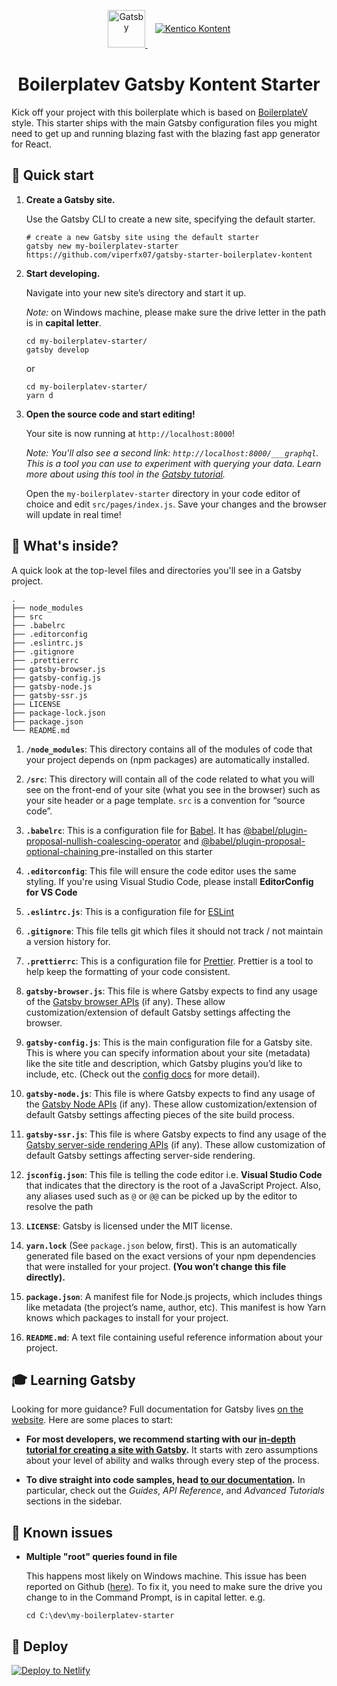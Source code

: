 <p align="center">
  <a href="https://www.gatsbyjs.org" style="margin-right: 12px; vertical-align:middle">
    <img alt="Gatsby" src="https://www.gatsbyjs.org/monogram.svg" width="60" />
  </a>
  <a href="https://">
	<img alt="Kentico Kontent" src="https://kontent.ai/img/general/logo.svg" />
  </a>
</p>
<h1 align="center">
  Boilerplatev Gatsby Kontent Starter
</h1>

Kick off your project with this boilerplate which is based on [BoilerplateV](https://github.com/viperfx07/generator-boilerplatev) style. This starter ships with the main Gatsby configuration files you might need to get up and running blazing fast with the blazing fast app generator for React.

## 🚀 Quick start

1.  **Create a Gatsby site.**

    Use the Gatsby CLI to create a new site, specifying the default starter.

    ```shell
    # create a new Gatsby site using the default starter
    gatsby new my-boilerplatev-starter https://github.com/viperfx07/gatsby-starter-boilerplatev-kontent
    ```

1.  **Start developing.**

    Navigate into your new site’s directory and start it up.

    _Note:_ on Windows machine, please make sure the drive letter in the path is in **capital letter**.

    ```shell
    cd my-boilerplatev-starter/
    gatsby develop
    ```

    or

    ```shell
    cd my-boilerplatev-starter/
    yarn d
    ```

1.  **Open the source code and start editing!**

    Your site is now running at `http://localhost:8000`!

    _Note: You'll also see a second link: _`http://localhost:8000/___graphql`_. This is a tool you can use to experiment with querying your data. Learn more about using this tool in the [Gatsby tutorial](https://www.gatsbyjs.org/tutorial/part-five/#introducing-graphiql)._

    Open the `my-boilerplatev-starter` directory in your code editor of choice and edit `src/pages/index.js`. Save your changes and the browser will update in real time!

## 🧐 What's inside?

A quick look at the top-level files and directories you'll see in a Gatsby project.

    .
    ├── node_modules
    ├── src
    ├── .babelrc
    ├── .editorconfig
    ├── .eslintrc.js
    ├── .gitignore
    ├── .prettierrc
    ├── gatsby-browser.js
    ├── gatsby-config.js
    ├── gatsby-node.js
    ├── gatsby-ssr.js
    ├── LICENSE
    ├── package-lock.json
    ├── package.json
    └── README.md

1.  **`/node_modules`**: This directory contains all of the modules of code that your project depends on (npm packages) are automatically installed.

1.  **`/src`**: This directory will contain all of the code related to what you will see on the front-end of your site (what you see in the browser) such as your site header or a page template. `src` is a convention for “source code”.

1.  **`.babelrc`**: This is a configuration file for [Babel](https://babeljs.io/). It has [@babel/plugin-proposal-nullish-coalescing-operator](https://babeljs.io/docs/en/babel-plugin-proposal-nullish-coalescing-operator) and [@babel/plugin-proposal-optional-chaining
    ](https://babeljs.io/docs/en/babel-plugin-proposal-optional-chaining) pre-installed on this starter

1.  **`.editorconfig`**: This file will ensure the code editor uses the same styling. If you're using Visual Studio Code, please install **EditorConfig for VS Code**

1.  **`.eslintrc.js`**: This is a configuration file for [ESLint](https://eslint.org/)

1.  **`.gitignore`**: This file tells git which files it should not track / not maintain a version history for.

1.  **`.prettierrc`**: This is a configuration file for [Prettier](https://prettier.io/). Prettier is a tool to help keep the formatting of your code consistent.

1.  **`gatsby-browser.js`**: This file is where Gatsby expects to find any usage of the [Gatsby browser APIs](https://www.gatsbyjs.org/docs/browser-apis/) (if any). These allow customization/extension of default Gatsby settings affecting the browser.

1.  **`gatsby-config.js`**: This is the main configuration file for a Gatsby site. This is where you can specify information about your site (metadata) like the site title and description, which Gatsby plugins you’d like to include, etc. (Check out the [config docs](https://www.gatsbyjs.org/docs/gatsby-config/) for more detail).

1.  **`gatsby-node.js`**: This file is where Gatsby expects to find any usage of the [Gatsby Node APIs](https://www.gatsbyjs.org/docs/node-apis/) (if any). These allow customization/extension of default Gatsby settings affecting pieces of the site build process.

1.  **`gatsby-ssr.js`**: This file is where Gatsby expects to find any usage of the [Gatsby server-side rendering APIs](https://www.gatsbyjs.org/docs/ssr-apis/) (if any). These allow customization of default Gatsby settings affecting server-side rendering.

1.  **`jsconfig.json`**: This file is telling the code editor i.e. **Visual Studio Code** that indicates that the directory is the root of a JavaScript Project. Also, any aliases used such as `@` or `@@` can be picked up by the editor to resolve the path

1.  **`LICENSE`**: Gatsby is licensed under the MIT license.

1.  **`yarn.lock`** (See `package.json` below, first). This is an automatically generated file based on the exact versions of your npm dependencies that were installed for your project. **(You won’t change this file directly).**

1.  **`package.json`**: A manifest file for Node.js projects, which includes things like metadata (the project’s name, author, etc). This manifest is how Yarn knows which packages to install for your project.

1.  **`README.md`**: A text file containing useful reference information about your project.

## 🎓 Learning Gatsby

Looking for more guidance? Full documentation for Gatsby lives [on the website](https://www.gatsbyjs.org/). Here are some places to start:

-   **For most developers, we recommend starting with our [in-depth tutorial for creating a site with Gatsby](https://www.gatsbyjs.org/tutorial/).** It starts with zero assumptions about your level of ability and walks through every step of the process.

-   **To dive straight into code samples, head [to our documentation](https://www.gatsbyjs.org/docs/).** In particular, check out the _Guides_, _API Reference_, and _Advanced Tutorials_ sections in the sidebar.

## 🐛 Known issues

-   **Multiple "root" queries found in file**

    This happens most likely on Windows machine. This issue has been reported on Github ([here](https://github.com/gatsbyjs/gatsby/issues/19863)). To fix it, you need to make sure the drive you change to in the Command Prompt, is in capital letter. e.g.

    ```shell
    cd C:\dev\my-boilerplatev-starter
    ```

## 💫 Deploy

[![Deploy to Netlify](https://www.netlify.com/img/deploy/button.svg)](https://app.netlify.com/start/deploy?repository=https://github.com/viperfx07/gatsby-starter-boilerplatev-kontent)
